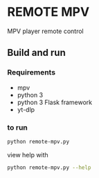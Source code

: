 # REMOTE MPV
MPV player remote control

## Build and run

### Requirements
- mpv
- python 3
- python 3 Flask framework
- yt-dlp

### to run
```sh
python remote-mpv.py
```
view help with
```sh
python remote-mpv.py --help
```
